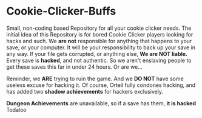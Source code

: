 # Cookie-Clicker-Buffs
Small, non-coding based Repository for all your cookie clicker needs. 
The initial idea of this Repository is for bored Cookie Clicker players looking for hacks and such.
We **are not** responsible for anything that happens to your save, or your computer.
It will be your responsibility to back up your save in any way.
If your file gets corrupted, or anything else, **We are NOT liable.**
Every save is **hacked**, and not authentic. So we aren't enslaving people to get these saves this far in under 24 hours.
Or are we...

Reminder, we **ARE** trying to ruin the game. And we **DO NOT** have some useless excuse for hacking it.
Of course, Orteil fully condones hacking, and has added two **shadow achievements** for hackers exclusively. 

**Dungeon Achievements** are unavailable, so if a save has them, **it is hacked**
Todaloo
